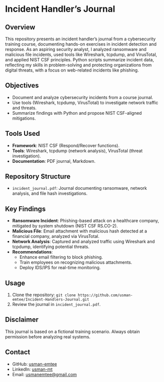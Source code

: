 # Incident Handler’s Journal

## Overview
This repository presents an incident handler’s journal from a cybersecurity training course, documenting hands-on exercises in incident detection and response. As an aspiring security analyst, I analyzed ransomware and malicious file incidents, used tools like Wireshark, tcpdump, and VirusTotal, and applied NIST CSF principles. Python scripts summarize incident data, reflecting my skills in problem-solving and protecting organizations from digital threats, with a focus on web-related incidents like phishing.

## Objectives
- Document and analyze cybersecurity incidents from a course journal.
- Use tools (Wireshark, tcpdump, VirusTotal) to investigate network traffic and threats.
- Summarize findings with Python and propose NIST CSF-aligned mitigations.

## Tools Used
- **Framework**: NIST CSF (Respond/Recover functions).
- **Tools**: Wireshark, tcpdump (network analysis), VirusTotal (threat investigation).
- **Documentation**: PDF journal, Markdown.

## Repository Structure
- `incident_journal.pdf`: Journal documenting ransomware, network analysis, and file hash investigations.


## Key Findings
- **Ransomware Incident**: Phishing-based attack on a healthcare company, mitigated by system shutdown (NIST CSF RS.CO-2).
- **Malicious File**: Email attachment with malicious hash detected at a financial company, analyzed via VirusTotal.
- **Network Analysis**: Captured and analyzed traffic using Wireshark and tcpdump, identifying potential threats.
- **Recommendations**:
  - Enhance email filtering to block phishing.
  - Train employees on recognizing malicious attachments.
  - Deploy IDS/IPS for real-time monitoring.

## Usage
1. Clone the repository: `git clone https://github.com/usman-emtee/Incident-Handlers-Journal.git`
2. Review the journal in `incident_journal.pdf`.

## Disclaimer
This journal is based on a fictional training scenario. Always obtain permission before analyzing real systems.

## Contact
- GitHub: [usman-emtee](https://github.com/usman-emtee)
- LinkedIn: [usman-mt](https://linkedin.com/in/usman-mt)
- Email: usmanemtee@gmail.com
